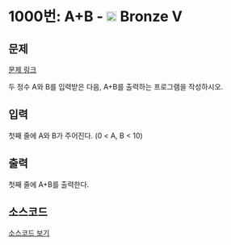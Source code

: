# 1000번: A+B - <img src="https://static.solved.ac/tier_small/1.svg" style="height:20px" /> Bronze V

<!-- performance -->

<!-- 문제 제출 후 깃허브에 푸시를 했을 때 제출한 코드의 성능이 입력될 공간입니다.-->

<!-- end -->

## 문제

[문제 링크](https://boj.kr/1000)


<p>두 정수 A와 B를 입력받은 다음,&nbsp;A+B를 출력하는 프로그램을 작성하시오.</p>



## 입력

첫째 줄에 A와 B가 주어진다. (0 &lt; A, B &lt; 10)

## 출력

첫째 줄에 A+B를 출력한다.

## 소스코드

[소스코드 보기](A+B.py)